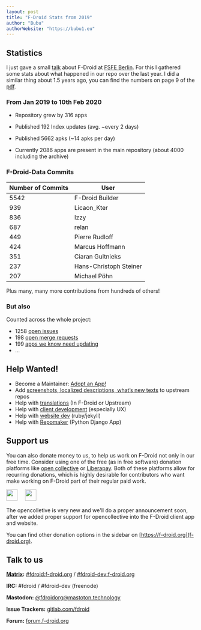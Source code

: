 ```yaml
---                                                                                                                                                                                                           
layout: post
title: "F-Droid Stats from 2019"
author: "Bubu"
authorWebsite: "https://bubu1.eu"
---
```


## Statistics

I just gave a small [talk](https://bubu1.eu/fdroid_fsfe_berlin_feb20.pdf) about F-Droid at [FSFE Berlin](https://libranet.de/profile/fsfeberlin). 
For this I gathered some stats about what happened in our repo over the last year. I did a similar thing about 1.5 years ago, you can find the numbers on page 9 of the [pdf](https://bubu1.eu/fdroid_lightning_talk_nextcloudconf.pdf).

### From Jan 2019 to 10th Feb 2020

* Repository grew by 316 apps

* Published 192 Index updates (avg. ~every 2 days)

* Published 5662 apks (~14 apks per day)

* Currently 2086 apps are present in the main repository (about 4000 including the archive)


### F-Droid-Data Commits

| Number of Commits | User                   |
|-------------------|------------------------|
| 5542              | F-Droid Builder        |
| 939               | Licaon_Kter            |
| 836               | Izzy                   |
| 687               | relan                  |
| 449               | Pierre Rudloff         |
| 424               | Marcus Hoffmann        |
| 351               | Ciaran Gultnieks       |
| 237               | Hans-Christoph Steiner |
| 207               | Michael Pöhn           |

Plus many, many more contributions from hundreds of others!
 
### But also

Counted across the whole project:

* 1258 [open issues](https://gitlab.com/groups/fdroid/-/issues)
* 198 [open merge requests](https://gitlab.com/groups/fdroid/-/merge_requests)
* 199 [apps we know need updating](https://f-droid.org/wiki/page/Category:Apps_to_Update)
* ...

## Help Wanted!

* Become a Maintainer: [Adopt an App!](https://gitlab.com/fdroid/fdroiddata/-/merge_requests?label_name%5B%5D=New+App)
* Add [screenshots, localized descriptions, what’s new texts](https://f-droid.org/en/docs/All_About_Descriptions_Graphics_and_Screenshots/) to upstream repos
* Help with [translations](https://hosted.weblate.org/projects/f-droid/) (In F-Droid or Upstream)
* Help with [client development](https://gitlab.com/fdroid/fdroidclient) (especially UX)
* Help with [website dev](https://gitlab.com/fdroid/fdroid-website) (ruby/jekyll)
* Help with [Repomaker](https://gitlab.com/fdroid/repomaker) (Python Django App)


## Support us

You can also donate money to us, to help us work on F-Droid not only in our free time.
Consider using one of the free (as in free software) donation platforms like [open collective](https://opencollective.com/f-droid/) or [Liberapay](https://liberapay.com/F-Droid-Data/).
Both of these platforms allow for recurring donations, which is highly desirable for contributors who want make working on F-Droid part of their regular paid work.

<a href="https://opencollective.com/f-droid"><img src="{{ site.baseurl }}/assets/opencollectivelogo.svg" height="30" style="box-shadow: unset;" ></a>&nbsp;&nbsp; &nbsp;
<a href="https://liberapay.com/F-Droid-Data/"><img src="{{ site.baseurl }}/assets/liberapay_donate_button.svg" height="30" style="box-shadow: unset;" ></a>

The opencolletive is very new and we'll do a proper announcement soon, after we added proper support for opencollective into the F-Droid client app and website.

You can find other donation options in the sidebar on [https://f-droid.org](f-droid.org).

## Talk to us

**[Matrix](https://matrix.org):** [#fdroid:f-droid.org](https://riot.im/app/#fdroid:f-droid.org) / [#fdroid-dev:f-droid.org](https://riot.im/app/#fdroid-dev:f-droid.org)

**IRC:** #fdroid / #fdroid-dev (freenode)

**Mastodon:** [@fdroidorg@mastoton.technology](https://mastodon.technology/@fdroidorg)

**Issue Trackers:** [gitlab.com/fdroid](https://gitlab.com/fdroid)

**Forum:** [forum.f-droid.org](https://forum.f-droid.org)

